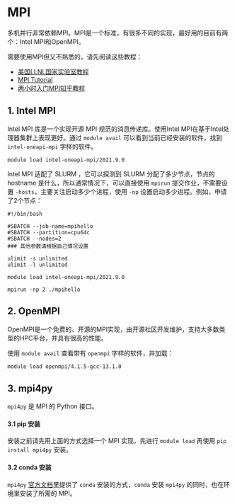 # MPI

多机并行非常依赖MPI。MPI是一个标准，有很多不同的实现，最好用的目前有两个：Intel MPI和OpenMPI。

需要使用MPI但又不熟悉的，请先阅读这些教程：

* [美国LLNL国家实验室教程](https://hpc-tutorials.llnl.gov/mpi/)
* [MPI Tutorial](https://mpitutorial.com/tutorials/)
* [两小时入门MPI知乎教程](https://zhuanlan.zhihu.com/p/399150417)

## 1. Intel MPI

Intel MPI 库是一个实现开源 MPI 规范的消息传递库。使用Intel MPI在基于Intel处理器集群上表现更好。通过 `module avail` 可以看到当前已经安装的软件，找到 `intel-oneapi-mpi` 字样的软件。

```
module load intel-oneapi-mpi/2021.9.0
```

Intel MPI 适配了 SLURM ，它可以探测到 SLURM 分配了多少节点，节点的 hostname 是什么，所以通常情况下，可以直接使用 `mpirun` 提交作业，不需要设置 `-hosts`，主要关注启动多少个进程，使用 `-np` 设置启动多少进程。例如，申请了2个节点：

```
#!/bin/bash

#SBATCH --job-name=mpihello
#SBATCH --partition=cpu64c
#SBATCH --nodes=2
### 其他参数请根据自己情况设置

ulimit -s unlimited
ulimit -l unlimited

module load intel-oneapi-mpi/2021.9.0

mpirun -np 2 ./mpihello
```

## 2. OpenMPI

OpenMPI是一个免费的、开源的MPI实现，由开源社区开发维护，支持大多数类型的HPC平台，并具有很高的性能。

使用 `module avail` 查看带有 `openmpi` 字样的软件，并加载：

```bash
module load openmpi/4.1.5-gcc-13.1.0
```

## 3. mpi4py

`mpi4py` 是 MPI 的 Python 接口。

#### 3.1 pip 安装

安装之前请先用上面的方式选择一个 MPI 实现，先进行 `module load` 再使用 `pip install mpi4py` 安装。

#### 3.2 conda 安装

`mpi4py` [官方文档](https://mpi4py.readthedocs.io/en/latest/install.html#using-conda)里提供了 `conda` 安装的方式，`conda` 安装 `mpi4py` 的同时，也在环境里安装了所需的 MPI。

